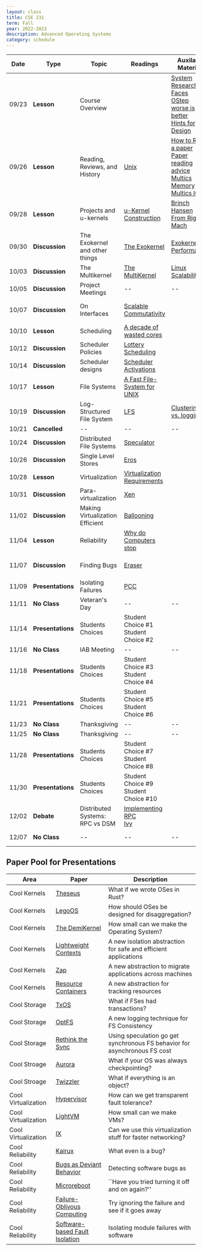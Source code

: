 ```yaml
---
layout: class
title: CSE 231
term: Fall
year: 2022-2023
description: Advanced Operating Systems
category: schedule
---
```


|    Date   | Type | Topic | Readings | Auxilary Material |   Due  |
|-----------|------|-------|----------|----------|--------|
| 09/23 | **Lesson**         | Course Overview                          |                                                                                   | [System Research Faces](https://www.usenix.org/legacy/event/hotos05/final_papers_backup/red_team/red_html/paper.html#foot32)<br />[OStep](http://www.ostep.org)<br />[worse is better](https://www.dreamsongs.com/WorseIsBetter.html)<br />[Hints for Design](https://www.microsoft.com/en-us/research/wp-content/uploads/2016/02/acrobat-17.pdf)| |
| 09/26 | **Lesson**         | Reading, Reviews, and History            | [Unix](/assets/pdf/unix.pdf)                                                      | [How to Read a paper](https://www.albany.edu/spatial/WebsiteFiles/ResearchAdvices/how-to-read-a-paper.pdf) <br /> [Paper reading advice](http://www.cs.kent.edu/~jmaletic/howtoread.html) <br />  [Multics Memory](https://dl.acm.org/doi/10.1145/800001.811668)<br />[Multics IO](https://dl.acm.org/doi/10.1145/800212.806497) | [About You]()|
| 09/28 | **Lesson**         | Projects and u-kernels                   | [u-Kernel Construction](https://dl.acm.org/doi/10.1145/224056.224075) | [Brinch Hansen](https://dl.acm.org/doi/10.1145/362258.362278)<br />[From Rig to Mach](https://dl.acm.org/doi/10.5555/324493.325071) | Review |
| 09/30 | **Discussion**     | The Exokernel and other things           | [The Exokernel](https://dl.acm.org/doi/10.1145/224056.224076)                     |[Exokernel Performance](https://dl.acm.org/doi/10.1145/268998.266644) | Review |
| 10/03 | **Discussion**     | The Multikernel                          | [The MultiKernel](https://dl.acm.org/doi/10.1145/1629575.1629579) | [Linux Scalability]() | Review |
| 10/05 | **Discussion**     | Project Meetings                         | -- | -- | -- |
| 10/07 | **Discussion**     | On Interfaces                            | [Scalable Commutativity](https://dl.acm.org/doi/10.1145/2517349.2522712) | | Review<br />Project Proposal |
| 10/10 | **Lesson**         | Scheduling                               | [A decade of wasted cores](https://people.ece.ubc.ca/sasha/papers/eurosys16-final29.pdf)| | Review |
| 10/12 | **Discussion**     | Scheduler Policies                       | [Lottery Scheduling](https://www.usenix.org/conference/osdi-94/lottery-scheduling-flexible-proportional-share-resource-management) | | Review |
| 10/14 | **Discussion**     | Scheduler designs                        | [Scheduler Activations](https://dl.acm.org/doi/10.1145/121132.121151)                | | Review |
| 10/17 | **Lesson**         | File Systems                             | [A Fast File-System for UNIX](https://dl.acm.org/doi/10.1145/989.990) | | Review<br />Kernel Reflect|
| 10/19 | **Discussion**     | Log-Structured File System               | [LFS](https://dl.acm.org/doi/10.1145/121132.121137) | [Clustering vs. logging](https://www.usenix.org/legacy/publications/library/proceedings/neworl/full_papers/seltzer.pdf) | Review |
| 10/21 | **Cancelled**      | --                                       | -- | -- | -- |
| 10/24 | **Discussion**     | Distributed File Systems                 | [Speculator](https://dl.acm.org/doi/10.1145/1095810.1095829) |  | Review |
| 10/26 | **Discussion**     | Single Level Stores                      | [Eros](https://www.usenix.org/conference/2002-usenix-annual-technical-conference/design-evolution-eros-single-level-store) | | Review |
| 10/28 | **Lesson**         | Virtualization                           | [Virtualization Requirements](https://dl.acm.org/doi/10.1145/361011.361073) | | Review|
| 10/31 | **Discussion**     | Para-virtualization                      | [Xen](https://dl.acm.org/doi/10.1145/945445.945462)   | | Review |
| 11/02 | **Discussion**     | Making Virtualization Efficient          | [Ballooning](https://dl.acm.org/doi/10.1145/844128.844146)    | | Review |
| 11/04 | **Lesson**         | Reliability                              | [Why do Computers stop](https://www.hpl.hp.com/techreports/tandem/TR-85.7.pdf) | | Review |
| 11/07 | **Discussion**     | Finding Bugs                             | [Eraser](https://dl.acm.org/doi/10.1145/265924.265927) | | Review<br />Midterm Report |
| 11/09 | **Presentations**  | Isolating Failures                       | [PCC](https://personal.utdallas.edu/~hamlen/Papers/necula96safe.pdf) | | Review |
| 11/11 | **No Class**       | Veteran's Day                            | -- | -- | -- |
| 11/14 | **Presentations**  | Students Choices | Student Choice #1<br /> Student Choice #2   | | Review<br /> FS Reflect |
| 11/16 | **No Class**       | IAB Meeting                              | -- | -- | -- |
| 11/18 | **Presentations**  | Students Choices | Student Choice #3<br /> Student Choice #4   | | Review |
| 11/21 | **Presentations**  | Students Choices | Student Choice #5<br /> Student Choice #6   | | Review<br />Reliable Reflect |
| 11/23 | **No Class**       | Thanksgiving                             | -- | -- | -- |
| 11/25 | **No Class**       | Thanksgiving                             | -- | -- | -- |
| 11/28 | **Presentations**  | Students Choices | Student Choice #7<br /> Student Choice #8  | | Review |
| 11/30 | **Presentations**  | Students Choices | Student Choice #9<br /> Student Choice #10 | | Review |
| 12/02 | **Debate**         | Distributed Systems: RPC vs DSM          | [Implementing RPC]()<br />[Ivy]() | | Review |
| 12/07 | **No Class**       | --                                       | -- | -- | Final Report |




## Paper Pool for Presentations

| Area | Paper | Description |
| ---- | ----- | ------------|
| Cool Kernels        | [Theseus](https://www.usenix.org/system/files/osdi20-boos.pdf) | What if we wrote OSes in Rust? |
| Cool Kernels        | [LegoOS](https://www.usenix.org/system/files/osdi18-shan.pdf) | How should OSes be designed for disaggregation? |
| Cool Kernels        | [The DemiKernel](https://dl.acm.org/doi/10.1145/3477132.3483569) | How small can we make the Operating System? |
| Cool Kernels        | [Lightweight Contexts](https://www.usenix.org/system/files/conference/osdi16/osdi16-litton.pdf) | A new isolation abstraction for safe and efficient applications |
| Cool Kernels        | [Zap](https://www.cs.cmu.edu/~sosman/publications/osdi2002/osdi2002_zap.pdf) | A new abstraction to migrate applications across machines |
| Cool Kernels        | [Resource Containers](https://www.usenix.org/legacy/publications/library/proceedings/osdi99/full_papers/banga/banga.pdf) | A new abstraction for tracking resources |
| Cool Storage        | [TxOS](https://dl.acm.org/doi/10.1145/1629575.1629591)   | What if FSes had transactions? |
| Cool Storage        | [OptFS](https://dl.acm.org/doi/10.1145/2517349.2522726)  | A new logging technique for FS Consistency |
| Cool Storage        | [Rethink the Sync](https://www.usenix.org/legacy/event/osdi06/tech/nightingale/nightingale.pdf) | Using speculation go get synchronous FS behavior for asynchronous FS cost |
| Cool Stroage        | [Aurora](https://dl.acm.org/doi/10.1145/3477132.3483563) | What if your OS was always checkpointing? |
| Cool Stroage        | [Twizzler](https://www.usenix.org/system/files/atc20-bittman.pdf) | What if everything is an object? |
| Cool Virtualization | [Hypervisor](https://www.cs.cornell.edu/fbs/publications/vft.sosp.pdf) | How can we get transparent fault tolerance? |
| Cool Virtualization | [LightVM](https://dl.acm.org/doi/pdf/10.1145/3132747.3132763) | How small can we make VMs? |
| Cool Virtualization | [IX](https://www.usenix.org/system/files/conference/osdi14/osdi14-paper-belay.pdf)  | Can we use this virtualization stuff for faster networking? |
| Cool Reliability    | [Kairux](https://dl.acm.org/doi/10.1145/3341301.3359650) | What even is a bug? |
| Cool Reliability    | [Bugs as Deviant Behavior](https://dl.acm.org/doi/10.1145/502034.502041)| Detecting software bugs as
| Cool Reliability    | [Microreboot](https://www.usenix.org/legacy/event/osdi04/tech/full_papers/candea/candea.pdf) | ``Have you tried turning it off and on again?'' |
| Cool Reliability    | [Failure-Oblivous Computing](https://www.usenix.org/legacy/event/osdi04/tech/full_papers/rinard/rinard.pdf) | Try ignoring the failure and see if it goes away |
| Cool Reliability    | [Software-based Fault Isolation](https://dl.acm.org/doi/pdf/10.1145/168619.168635) | Isolating module failures with software |
